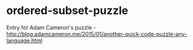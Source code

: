 # ordered-subset-puzzle
Entry for Adam Cameron's puzzle - http://blog.adamcameron.me/2015/01/another-quick-code-puzzle-any-language.html
